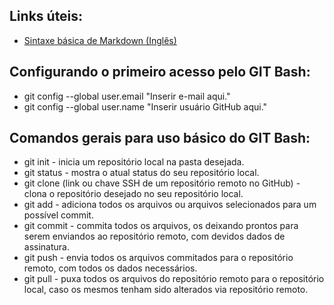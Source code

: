 ## Links úteis:

 - [Sintaxe básica de Markdown (Inglês)](https://www.markdownguide.org/basic-syntax/)

## Configurando o primeiro acesso pelo GIT Bash:

 - git config --global user.email "Inserir e-mail aqui."
 - git config --global user.name "Inserir usuário GitHub aqui."

## Comandos gerais para uso básico do GIT Bash:

 - git init - inicia um repositório local na pasta desejada.
 - git status - mostra o atual status do seu repositório local.
 - git clone (link ou chave SSH de um repositório remoto no GitHub) - clona o repositório desejado no seu repositório local.
 - git add - adiciona todos os arquivos ou arquivos selecionados para um possível commit.
 - git commit - commita todos os arquivos, os deixando prontos para serem enviandos ao repositório remoto, com devidos dados de assinatura.
 - git push - envia todos os arquivos commitados para o repositório remoto, com todos os dados necessários.
 - git pull - puxa todos os arquivos do repositório remoto para o repositório local, caso os mesmos tenham sido alterados via repositório remoto.
